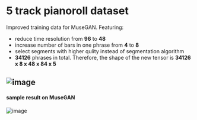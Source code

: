 # 5 track pianoroll dataset

Improved training data for MuseGAN. Featuring:

* reduce time resolution from **96** to **48**
* increase number of bars in one phrase from **4** to **8**
* select segments with higher qulity instead of segmentation algorithm
* **34126** phrases in total. Therefore, the shape of the new tensor is **34126 x 8 x 48 x 84 x 5**

![image](https://github.com/wayne391/List-of-Symbolic-Musical-Datasets/blob/master/docs/5-track_pianoroll.PNG)
--------------

#### sample result on MuseGAN
![image](https://github.com/wayne391/List-of-Symbolic-Musical-Datasets/blob/master/5-track-pianoroll/musegan/51901.png)
